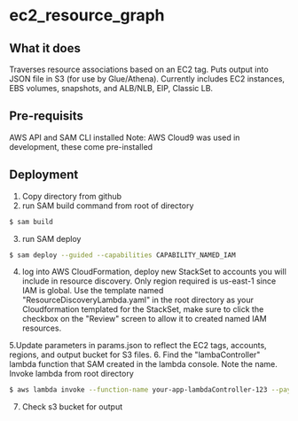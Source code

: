 # ec2_resource_graph

## What it does

Traverses resource associations based on an EC2 tag. Puts output into JSON file in S3 (for use by Glue/Athena). Currently includes EC2 instances, EBS volumes, snapshots, and ALB/NLB, EIP, Classic LB.

## Pre-requisits
AWS API and SAM CLI installed
Note: AWS Cloud9 was used in development, these come pre-installed

## Deployment

1. Copy directory from github  
2. run SAM build command  from root of directory
```sh  
$ sam build
```  
3. run SAM deploy  
```sh  
$ sam deploy --guided --capabilities CAPABILITY_NAMED_IAM
```  
4. log into AWS CloudFormation, deploy new StackSet to accounts you will include in resource discovery. Only region required is us-east-1 since IAM is global. Use the template named "ResourceDiscoveryLambda.yaml" in the root directory as your Cloudformation templated for the StackSet, make sure to click the checkbox on the "Review" screen to allow it to created named IAM resources.

5.Update parameters in params.json to reflect the EC2 tags, accounts, regions, and output bucket for S3 files.
6. Find the "lambaController" lambda function that SAM created in the lambda console. Note the name. Invoke lambda from root directory
```sh  
$ aws lambda invoke --function-name your-app-lambdaController-123 --payload file://params.json out.txt
```  
7. Check s3 bucket for output
